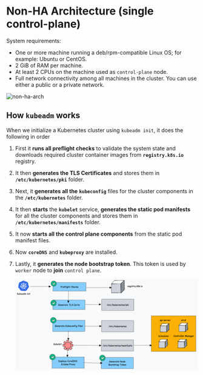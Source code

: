 # Non-HA Architecture (single control-plane)
System requirements:
- One or more machine running a deb/rpm-compatible Linux OS; for example: Ubuntu or CentOS.
- 2 GiB of RAM per machine.
- At least 2 CPUs on the machine used as `control-plane` node.
- Full network connectivity among all machines in the cluster. You can use either a public or a private network.

![non-ha-arch](../media/non-ha-arch2.png)

## How `kubeadm` works
When we initialize a Kubernetes cluster using `kubeadm init`, it does the following in order
1. First it **runs all preflight checks** to validate the system state and downloads required cluster container images from **`registry.k8s.io`** registry.
2. It then **generates the TLS Certificates** and stores them in **`/etc/kubernetes/pki`** folder.
3. Next, it **generates all the** **`kubeconfig`** files for the cluster components in the **`/etc/kubernetes`** folder.
4. It then **starts** the **`kubelet`** service, **generates the static pod manifests** for all the cluster components and stores them in **`/etc/kubernetes/manifests`** folder.
5. It now **starts all the control plane components** from the static pod manifest files.
6. Now **`coreDNS`** and **`kubeproxy`** are installed.
7. Lastly, it **generates the node bootstrap token**. This token is used by `worker` node to **join** `control plane`.
   

   ![init-steps](../media/kubeadm-init-steps.png)